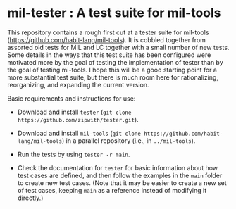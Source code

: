 # mil-tester : A test suite for mil-tools

This repository contains a rough first cut at a tester suite for
mil-tools (https://github.com/habit-lang/mil-tools).  It is
cobbled together from assorted old tests for MIL and LC together
with a small number of new tests.  Some details in the ways that
this test suite has been configured were motivated more by the
goal of testing the implementation of tester than by the goal of
testing mi-tools.  I hope this will be a good starting point for a
more substantial test suite, but there is much room here for
rationalizing, reorganizing, and expanding the current version.

Basic requirements and instructions for use:

* Download and install `tester` (`git clone https://github.com/zipwith/tester.git`).

* Download and install `mil-tools` (`git clone https://github.com/habit-lang/mil-tools`) in a parallel repository (i.e., in `../mil-tools`).

* Run the tests by using `tester -r main`.

* Check the documentation for `tester` for basic information about how test cases are defined, and then follow the examples in the `main` folder to create new test cases.  (Note that it may be easier to create a new set of test cases, keeping `main` as a reference instead of modifying it directly.)

